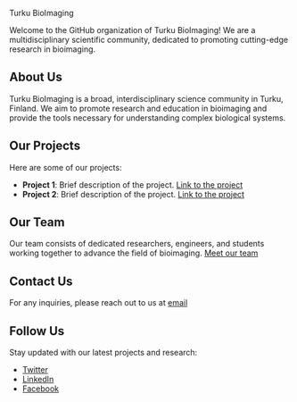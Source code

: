 Turku BioImaging

Welcome to the GitHub organization of Turku BioImaging! We are a multidisciplinary scientific community, dedicated to promoting cutting-edge research in bioimaging.

## About Us

Turku BioImaging is a broad, interdisciplinary science community in Turku, Finland. We aim to promote research and education in bioimaging and provide the tools necessary for understanding complex biological systems.

## Our Projects

Here are some of our projects:

- **Project 1**: Brief description of the project. [Link to the project](#)
- **Project 2**: Brief description of the project. [Link to the project](#)

## Our Team

Our team consists of dedicated researchers, engineers, and students working together to advance the field of bioimaging. [Meet our team](#)

## Contact Us

For any inquiries, please reach out to us at [email](mailto:info@turkubioimaging.fi)

## Follow Us

Stay updated with our latest projects and research:

- [Twitter](#)
- [LinkedIn](#)
- [Facebook](#)
